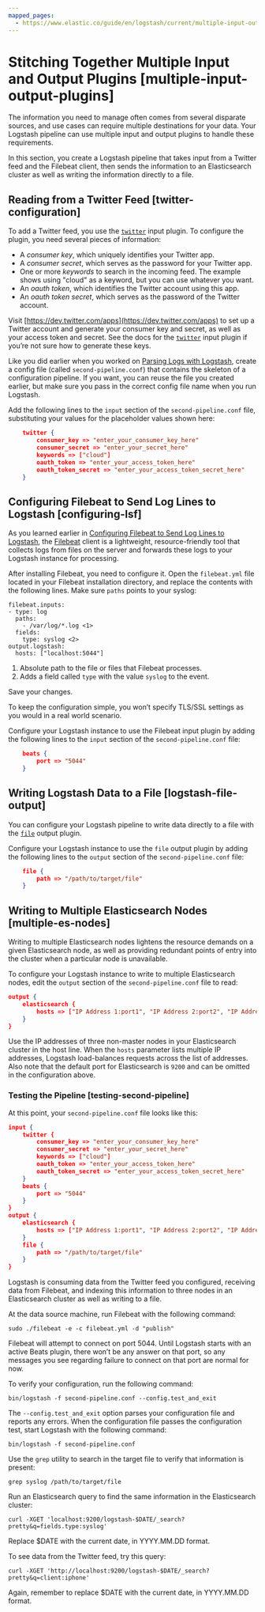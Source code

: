 ```yaml
---
mapped_pages:
  - https://www.elastic.co/guide/en/logstash/current/multiple-input-output-plugins.html
---
```


# Stitching Together Multiple Input and Output Plugins [multiple-input-output-plugins]

The information you need to manage often comes from several disparate sources, and use cases can require multiple destinations for your data. Your Logstash pipeline can use multiple input and output plugins to handle these requirements.

In this section, you create a Logstash pipeline that takes input from a Twitter feed and the Filebeat client, then sends the information to an Elasticsearch cluster as well as writing the information directly to a file.


## Reading from a Twitter Feed [twitter-configuration]

To add a Twitter feed, you use the [`twitter`](/logstash-docs-md://lsr/plugins-inputs-twitter.md) input plugin. To configure the plugin, you need several pieces of information:

* A *consumer key*, which uniquely identifies your Twitter app.
* A *consumer secret*, which serves as the password for your Twitter app.
* One or more *keywords* to search in the incoming feed. The example shows using "cloud" as a keyword, but you can use whatever you want.
* An *oauth token*, which identifies the Twitter account using this app.
* An *oauth token secret*, which serves as the password of the Twitter account.

Visit [https://dev.twitter.com/apps](https://dev.twitter.com/apps) to set up a Twitter account and generate your consumer key and secret, as well as your access token and secret. See the docs for the [`twitter`](/logstash-docs-md://lsr/plugins-inputs-twitter.md) input plugin if you’re not sure how to generate these keys.

Like you did earlier when you worked on [Parsing Logs with Logstash](/reference/advanced-pipeline.md), create a config file (called `second-pipeline.conf`) that contains the skeleton of a configuration pipeline. If you want, you can reuse the file you created earlier, but make sure you pass in the correct config file name when you run Logstash.

Add the following lines to the `input` section of the `second-pipeline.conf` file, substituting your values for the placeholder values shown here:

```json
    twitter {
        consumer_key => "enter_your_consumer_key_here"
        consumer_secret => "enter_your_secret_here"
        keywords => ["cloud"]
        oauth_token => "enter_your_access_token_here"
        oauth_token_secret => "enter_your_access_token_secret_here"
    }
```


## Configuring Filebeat to Send Log Lines to Logstash [configuring-lsf]

As you learned earlier in [Configuring Filebeat to Send Log Lines to Logstash](/reference/advanced-pipeline.md#configuring-filebeat), the [Filebeat](https://github.com/elastic/beats/tree/main/filebeat) client is a lightweight, resource-friendly tool that collects logs from files on the server and forwards these logs to your Logstash instance for processing.

After installing Filebeat, you need to configure it. Open the `filebeat.yml` file located in your Filebeat installation directory, and replace the contents with the following lines. Make sure `paths` points to your syslog:

```shell
filebeat.inputs:
- type: log
  paths:
    - /var/log/*.log <1>
  fields:
    type: syslog <2>
output.logstash:
  hosts: ["localhost:5044"]
```

1. Absolute path to the file or files that Filebeat processes.
2. Adds a field called `type` with the value `syslog` to the event.


Save your changes.

To keep the configuration simple, you won’t specify TLS/SSL settings as you would in a real world scenario.

Configure your Logstash instance to use the Filebeat input plugin by adding the following lines to the `input` section of the `second-pipeline.conf` file:

```json
    beats {
        port => "5044"
    }
```


## Writing Logstash Data to a File [logstash-file-output]

You can configure your Logstash pipeline to write data directly to a file with the [`file`](/logstash-docs-md://lsr/plugins-outputs-file.md) output plugin.

Configure your Logstash instance to use the `file` output plugin by adding the following lines to the `output` section of the `second-pipeline.conf` file:

```json
    file {
        path => "/path/to/target/file"
    }
```


## Writing to Multiple Elasticsearch Nodes [multiple-es-nodes]

Writing to multiple Elasticsearch nodes lightens the resource demands on a given Elasticsearch node, as well as providing redundant points of entry into the cluster when a particular node is unavailable.

To configure your Logstash instance to write to multiple Elasticsearch nodes, edit the `output` section of the `second-pipeline.conf` file to read:

```json
output {
    elasticsearch {
        hosts => ["IP Address 1:port1", "IP Address 2:port2", "IP Address 3"]
    }
}
```

Use the IP addresses of three non-master nodes in your Elasticsearch cluster in the host line. When the `hosts` parameter lists multiple IP addresses, Logstash load-balances requests across the list of addresses. Also note that the default port for Elasticsearch is `9200` and can be omitted in the configuration above.


### Testing the Pipeline [testing-second-pipeline]

At this point, your `second-pipeline.conf` file looks like this:

```json
input {
    twitter {
        consumer_key => "enter_your_consumer_key_here"
        consumer_secret => "enter_your_secret_here"
        keywords => ["cloud"]
        oauth_token => "enter_your_access_token_here"
        oauth_token_secret => "enter_your_access_token_secret_here"
    }
    beats {
        port => "5044"
    }
}
output {
    elasticsearch {
        hosts => ["IP Address 1:port1", "IP Address 2:port2", "IP Address 3"]
    }
    file {
        path => "/path/to/target/file"
    }
}
```

Logstash is consuming data from the Twitter feed you configured, receiving data from Filebeat, and indexing this information to three nodes in an Elasticsearch cluster as well as writing to a file.

At the data source machine, run Filebeat with the following command:

```shell
sudo ./filebeat -e -c filebeat.yml -d "publish"
```

Filebeat will attempt to connect on port 5044. Until Logstash starts with an active Beats plugin, there won’t be any answer on that port, so any messages you see regarding failure to connect on that port are normal for now.

To verify your configuration, run the following command:

```shell
bin/logstash -f second-pipeline.conf --config.test_and_exit
```

The `--config.test_and_exit` option parses your configuration file and reports any errors. When the configuration file passes the configuration test, start Logstash with the following command:

```shell
bin/logstash -f second-pipeline.conf
```

Use the `grep` utility to search in the target file to verify that information is present:

```shell
grep syslog /path/to/target/file
```

Run an Elasticsearch query to find the same information in the Elasticsearch cluster:

```shell
curl -XGET 'localhost:9200/logstash-$DATE/_search?pretty&q=fields.type:syslog'
```

Replace $DATE with the current date, in YYYY.MM.DD format.

To see data from the Twitter feed, try this query:

```shell
curl -XGET 'http://localhost:9200/logstash-$DATE/_search?pretty&q=client:iphone'
```

Again, remember to replace $DATE with the current date, in YYYY.MM.DD format.

